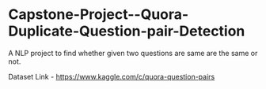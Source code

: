 # Capstone-Project--Quora-Duplicate-Question-pair-Detection
A NLP project to find whether given two questions are same are the same or not.

Dataset Link - https://www.kaggle.com/c/quora-question-pairs
